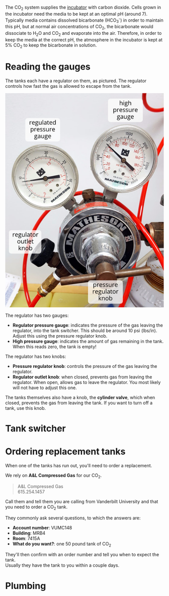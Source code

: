 <!-- TITLE: CO2 System -->

The CO<sub>2</sub> system supplies the [incubator](/incubator-system "Incubator System") with carbon dioxide. Cells grown in the incubator need the media to be kept at an optimal pH (around 7). Typically media contains dissolved bicarbonate (HCO<sub>3</sub><sup>-</sup>) in order to maintain this pH, but at normal air concentrations of CO<sub>2</sub>, the bicarbonate would dissociate to H<sub>2</sub>O and CO<sub>2</sub> and evaporate into the air. Therefore, in order to keep the media at the correct pH, the atmosphere in the incubator is kept at 5% CO<sub>2</sub> to keep the bicarbonate in solution.

# Reading the gauges
The tanks each have a regulator on them, as pictured. The regulator controls how fast the gas is allowed to escape from the tank.

![tank regulator](/uploads/co-2-system/co-2-system-00006-a.jpg "tank regulator")

The regulator has two gauges:  
* **Regulator pressure gauge**: indicates the pressure of the gas leaving the regulator, into the tank switcher. This should be around 10 psi (lbs/in). Adjust this using the pressure regulator knob.  
* **High pressure gauge**: indicates the amount of gas remaining in the tank. When this reads zero, the tank is empty!

The regulator has two knobs:  
* **Pressure regulator knob**: controls the pressure of the gas leaving the regulator.
* **Regulator outlet knob**: when closed, prevents gas from leaving the regulator. When open, allows gas to leave the regulator. You most likely will not have to adjust this one.

The tanks themselves also have a knob, the **cylinder valve**, which when closed, prevents the gas from leaving the tank. If you want to turn off a tank, use this knob.
# Tank switcher
# Ordering replacement tanks
When one of the tanks has run out, you'll need to order a replacement.

We rely on **A&L Compressed Gas** for our CO<sub>2</sub>.  
>A&L Compressed Gas  
>615.254.1457

Call them and tell them you are calling from Vanderbilt University and that you need to order a CO<sub>2</sub> tank.

They commonly ask several questions, to which the answers are:
* **Account number**: VUMC148
* **Building**: MRB4
* **Room**: 7415A
* **What do you want?**: one 50 pound tank of CO<sub>2</sub>

They'll then confirm with an order number and tell you when to expect the tank.  
Usually they have the tank to you within a couple days.

# Plumbing

